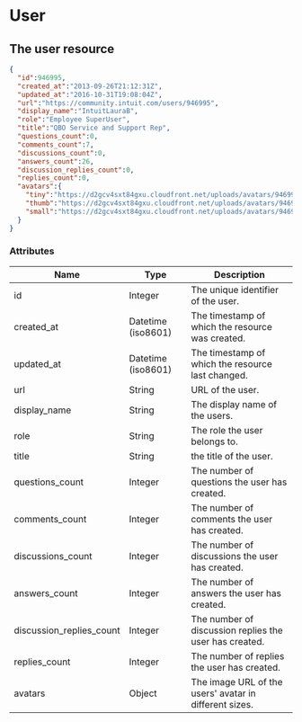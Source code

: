 # User

## The user resource

```json
{
  "id":946995,
  "created_at":"2013-09-26T21:12:31Z",
  "updated_at":"2016-10-31T19:08:04Z",
  "url":"https://community.intuit.com/users/946995",
  "display_name":"IntuitLauraB",
  "role":"Employee SuperUser",
  "title":"QBO Service and Support Rep",
  "questions_count":0,
  "comments_count":7,
  "discussions_count":0,
  "answers_count":26,
  "discussion_replies_count":0,
  "replies_count":0,
  "avatars":{
    "tiny":"https://d2gcv4sxt84gxu.cloudfront.net/uploads/avatars/946995/tiny.png?1383444120",
    "thumb":"https://d2gcv4sxt84gxu.cloudfront.net/uploads/avatars/946995/thumb.png?1383444120",
    "small":"https://d2gcv4sxt84gxu.cloudfront.net/uploads/avatars/946995/small.png?1383444120"
  }
}
```

### Attributes

Name | Type | Description
--------- | ------- | -----------
id | Integer | The unique identifier of the user.
created_at | Datetime (iso8601) | The timestamp of which the resource was created.
updated_at | Datetime (iso8601) | The timestamp of which the resource last changed.
url | String | URL of the user.
display_name | String | The display name of the users.
role | String | The role the user belongs to.
title | String | the title of the user.
questions_count | Integer | The number of questions the user has created.
comments_count | Integer | The number of comments the user has created.
discussions_count | Integer | The number of discussions the user has created.
answers_count | Integer | The number of answers the user has created.
discussion_replies_count | Integer | The number of discussion replies the user has created.
replies_count | Integer | The number of replies the user has created.
avatars | Object | The image URL of the users' avatar in different sizes.
